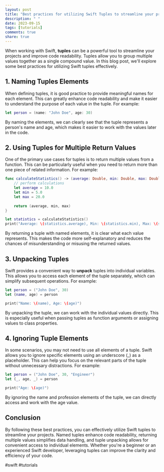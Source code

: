 ```yaml
---
layout: post
title: "Best practices for utilizing Swift Tuples to streamline your projects."
description: " "
date: 2023-09-15
tags: [tutorials]
comments: true
share: true
---
```


When working with Swift, **tuples** can be a powerful tool to streamline your projects and improve code readability. Tuples allow you to group multiple values together as a single compound value. In this blog post, we'll explore some best practices for utilizing Swift tuples effectively.

## 1. Naming Tuples Elements

When defining tuples, it is good practice to provide meaningful names for each element. This can greatly enhance code readability and make it easier to understand the purpose of each value in the tuple. For example:

```swift
let person = (name: "John Doe", age: 30)
```

By naming the elements, we can clearly see that the tuple represents a person's name and age, which makes it easier to work with the values later in the code.

## 2. Using Tuples for Multiple Return Values

One of the primary use cases for tuples is to return multiple values from a function. This can be particularly useful when you need to return more than one piece of related information. For example:

```swift
func calculateStatistics() -> (average: Double, min: Double, max: Double) {
    // perform calculations
    let average = 10.0
    let min = 5.0
    let max = 20.0
    
    return (average, min, max)
}

let statistics = calculateStatistics()
print("Average: \(statistics.average), Min: \(statistics.min), Max: \(statistics.max)")
```

By returning a tuple with named elements, it is clear what each value represents. This makes the code more self-explanatory and reduces the chances of misunderstanding or misusing the returned values.

## 3. Unpacking Tuples

Swift provides a convenient way to **unpack** tuples into individual variables. This allows you to access each element of the tuple separately, which can simplify subsequent operations. For example:

```swift
let person = ("John Doe", 30)
let (name, age) = person

print("Name: \(name), Age: \(age)")
```

By unpacking the tuple, we can work with the individual values directly. This is especially useful when passing tuples as function arguments or assigning values to class properties.

## 4. Ignoring Tuple Elements

In some scenarios, you may not need to use all elements of a tuple. Swift allows you to ignore specific elements using an underscore (_) as a placeholder. This can help you focus on the relevant parts of the tuple without unnecessary distractions. For example:

```swift
let person = ("John Doe", 30, "Engineer")
let (_, age, _) = person

print("Age: \(age)")
```

By ignoring the name and profession elements of the tuple, we can directly access and work with the age value.

## Conclusion

By following these best practices, you can effectively utilize Swift tuples to streamline your projects. Named tuples enhance code readability, returning multiple values simplifies data handling, and tuple unpacking allows for convenient access to individual elements. Whether you're a beginner or an experienced Swift developer, leveraging tuples can improve the clarity and efficiency of your code.

#swift #tutorials